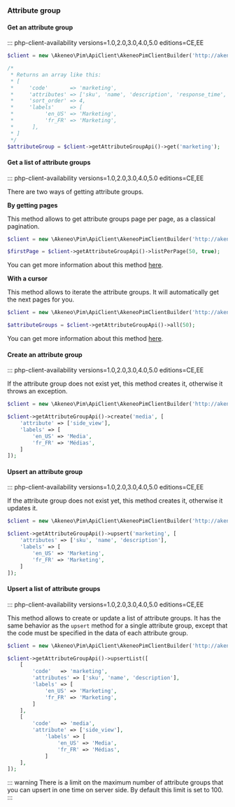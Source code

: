 ### Attribute group

#### Get an attribute group
::: php-client-availability versions=1.0,2.0,3.0,4.0,5.0 editions=CE,EE

```php
$client = new \Akeneo\Pim\ApiClient\AkeneoPimClientBuilder('http://akeneo.com/')->buildAuthenticatedByPassword('client_id', 'secret', 'admin', 'admin');

/*
 * Returns an array like this:
 * [
 *     'code'       => 'marketing',
 *     'attributes' => ['sku', 'name', 'description', 'response_time', 'release_date', 'price'],
 *     'sort_order' => 4,
 *     'labels'     => [
 *          'en_US' => 'Marketing',
 *          'fr_FR' => 'Marketing',
 *      ],
 * ]
 */
$attributeGroup = $client->getAttributeGroupApi()->get('marketing');
```

#### Get a list of attribute groups
::: php-client-availability versions=1.0,2.0,3.0,4.0,5.0 editions=CE,EE

There are two ways of getting attribute groups.
 
**By getting pages**
 
 This method allows to get attribute groups page per page, as a classical pagination.
 
```php
$client = new \Akeneo\Pim\ApiClient\AkeneoPimClientBuilder('http://akeneo.com/')->buildAuthenticatedByPassword('client_id', 'secret', 'admin', 'admin');

$firstPage = $client->getAttributeGroupApi()->listPerPage(50, true);
```

You can get more information about this method [here](/php-client/list-resources.html#by-getting-pages).

**With a cursor**

This method allows to iterate the attribute groups. It will automatically get the next pages for you.

```php
$client = new \Akeneo\Pim\ApiClient\AkeneoPimClientBuilder('http://akeneo.com/')->buildAuthenticatedByPassword('client_id', 'secret', 'admin', 'admin');

$attributeGroups = $client->getAttributeGroupApi()->all(50);
```

You can get more information about this method [here](/php-client/list-resources.html#with-a-cursor).

#### Create an attribute group
::: php-client-availability versions=1.0,2.0,3.0,4.0,5.0 editions=CE,EE

If the attribute group does not exist yet, this method creates it, otherwise it throws an exception.

```php
$client = new \Akeneo\Pim\ApiClient\AkeneoPimClientBuilder('http://akeneo.com/')->buildAuthenticatedByPassword('client_id', 'secret', 'admin', 'admin');

$client->getAttributeGroupApi()->create('media', [
    'attribute' => ['side_view'],
    'labels' => [
        'en_US' => 'Media',
        'fr_FR' => 'Médias',
    ]
]);
```

#### Upsert an attribute group
::: php-client-availability versions=1.0,2.0,3.0,4.0,5.0 editions=CE,EE

If the attribute group does not exist yet, this method creates it, otherwise it updates it.

```php
$client = new \Akeneo\Pim\ApiClient\AkeneoPimClientBuilder('http://akeneo.com/')->buildAuthenticatedByPassword('client_id', 'secret', 'admin', 'admin');

$client->getAttributeGroupApi()->upsert('marketing', [
    'attributes' => ['sku', 'name', 'description'],
    'labels' => [
        'en_US' => 'Marketing',
        'fr_FR' => 'Marketing',
    ]
]);
```

#### Upsert a list of attribute groups
::: php-client-availability versions=1.0,2.0,3.0,4.0,5.0 editions=CE,EE

This method allows to create or update a list of attribute groups.
It has the same behavior as the `upsert` method for a single attribute group, except that the code must be specified in the data of each attribute group.


```php
$client = new \Akeneo\Pim\ApiClient\AkeneoPimClientBuilder('http://akeneo.com/')->buildAuthenticatedByPassword('client_id', 'secret', 'admin', 'admin');

$client->getAttributeGroupApi()->upsertList([
    [
        'code'   => 'marketing',
        'attributes' => ['sku', 'name', 'description'],
        'labels' => [
            'en_US' => 'Marketing',
            'fr_FR' => 'Marketing',
        ]
    ],
    [
        'code'   => 'media',
        'attribute' => ['side_view'],
            'labels' => [
                'en_US' => 'Media',
                'fr_FR' => 'Médias',
            ]
    ],
]);
```

::: warning
There is a limit on the maximum number of attribute groups that you can upsert in one time on server side. By default this limit is set to 100.
:::
